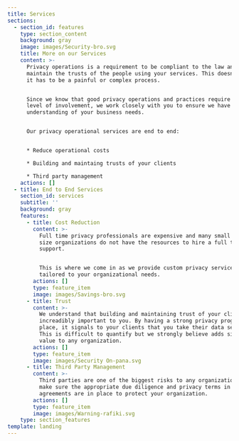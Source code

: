 ```yaml
---
title: Services
sections:
  - section_id: features
    type: section_content
    background: gray
    image: images/Security-bro.svg
    title: More on our Services
    content: >-
      Privacy operations is a requirement to be compliant to the law and to
      maintain the trusts of the people using your services. This doesn't mean
      it has to be a painful or complex process.


      Since we know that good privacy operations and practices require a high
      level of involvement, we work closely with you to ensure we have a strong
      understanding of your business needs. 


      Our privacy operational services are end to end:


      * Reduce operational costs

      * Building and maintaing trusts of your clients

      * Third party management
    actions: []
  - title: End to End Services
    section_id: services
    subtitle: ''
    background: gray
    features:
      - title: Cost Reduction
        content: >-
          Full time privacy professionals are expensive and many small to medium
          size organizations do not have the resources to hire a full time
          support.


          This is where we come in as we provide custom privacy services
          tailored to your organizational needs.
        actions: []
        type: feature_item
        image: images/Savings-bro.svg
      - title: Trust
        content: >-
          We understand that building and maintaining trust of your clients is
          increadibly important to you. By having a strong privacy program in
          place, it signals to your clients that you take their data seriously.
          This is difficult to quantify but we strongly believe adds significant
          value to any organization.
        actions: []
        type: feature_item
        image: images/Security On-pana.svg
      - title: Third Party Management
        content: >-
          Third parties are one of the biggest risks to any organization. We
          make sure the appropriate due diligence and privacy terms in
          agreements are in place to protect your organization.
        actions: []
        type: feature_item
        image: images/Warning-rafiki.svg
    type: section_features
template: landing
---
```


